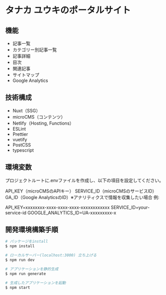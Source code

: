 # タナカ ユウキのポータルサイト

## 機能
- 記事一覧
- カテゴリー別記事一覧
- 記事詳細
- 目次
- 関連記事
- サイトマップ
- Google Analytics

## 技術構成
- Nuxt（SSG）
- microCMS（コンテンツ）
- Netlify（Hosting, Functions）
- ESLint
- Prettier
- vuetify
- PostCSS
- typescript

## 環境変数
プロジェクトルートに.envファイルを作成し、以下の項目を設定してください。

API_KEY（microCMSのAPIキー）
SERVICE_ID（microCMSのサービスID）
GA_ID（Google AnalyticsのID）※アナリティクスで情報を収集したい場合
例:

API_KEY=xxxxxxxx-xxxx-xxxx-xxxx-xxxxxxxxxxxx
SERVICE_ID=your-service-id
GOOGLE_ANALYTICS_ID=UA-xxxxxxxxx-x


## 開発環境構築手順

```bash
# パッケージをinstall
$ npm install

# ローカルサーバー(localhost:3000) 立ち上げる
$ npm run dev

# アプリケーションを静的生成
$ npm run generate

# 生成したアプリケーションを起動
$ npm start
```



